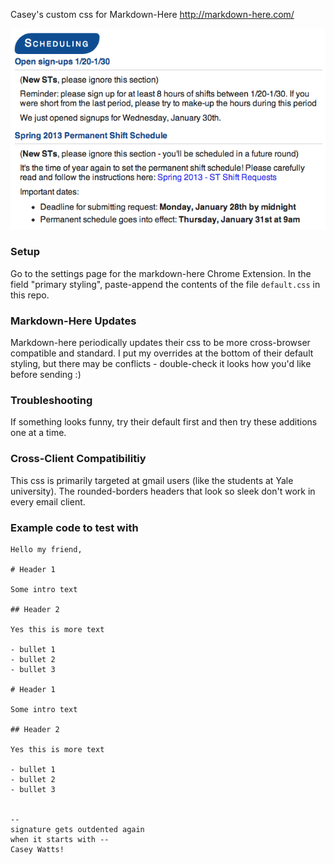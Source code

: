 Casey's custom css for Markdown-Here http://markdown-here.com/

![alt text](caseys-styling-sample.png)

### Setup
Go to the settings page for the markdown-here Chrome Extension.
In the field "primary styling", paste-append the contents of the file `default.css` in this repo.

### Markdown-Here Updates
Markdown-here periodically updates their css to be more cross-browser compatible and standard. I put my overrides at the bottom of their default styling, but there may be conflicts - double-check it looks how you'd like before sending :)

### Troubleshooting
If something looks funny, try their default first and then try these additions one at a time.

### Cross-Client Compatibilitiy
This css is primarily targeted at gmail users (like the students at Yale university). The rounded-borders headers that look so sleek don't work in every email client.

### Example code to test with

```
Hello my friend,

# Header 1

Some intro text

## Header 2

Yes this is more text

- bullet 1
- bullet 2
- bullet 3

# Header 1

Some intro text

## Header 2

Yes this is more text

- bullet 1
- bullet 2
- bullet 3


-- 
signature gets outdented again
when it starts with --
Casey Watts!
```
